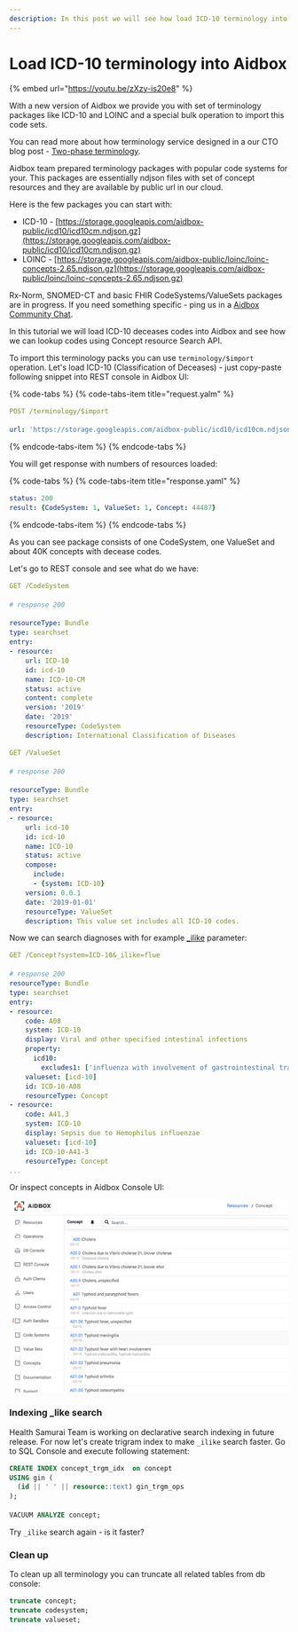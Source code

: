 ```yaml
---
description: In this post we will see how load ICD-10 terminology into aidbox.
---
```


# Load ICD-10 terminology into Aidbox

{% embed url="https://youtu.be/zXzy-is20e8" %}



With a new version of Aidbox we provide you with set of terminology packages like ICD-10 and LOINC and a special bulk operation to import this code sets.

You can read more about how terminology service designed in a our CTO blog post - [Two-phase terminology](https://medium.com/@niquola/two-phase-fhir-terminology-e52e1b105f6d). 

Aidbox team prepared terminology packages with popular code systems for your. This packages are essentially ndjson files with set of concept resources and they are available by public url in our cloud.

Here is the few packages you can start with:

* ICD-10 - [https://storage.googleapis.com/aidbox-public/icd10/icd10cm.ndjson.gz](https://storage.googleapis.com/aidbox-public/icd10/icd10cm.ndjson.gz)
* LOINC - [https://storage.googleapis.com/aidbox-public/loinc/loinc-concepts-2.65.ndjson.gz](https://storage.googleapis.com/aidbox-public/loinc/loinc-concepts-2.65.ndjson.gz)

Rx-Norm, SNOMED-CT and basic FHIR CodeSystems/ValueSets packages are in progress. If you need something specific - ping us in a [Aidbox Community Chat](https://community.aidbox.app).

In this tutorial we will load ICD-10 deceases codes into Aidbox and see how we can lookup codes using Concept resource Search API.

To import this terminology packs you can use  `terminology/$import` operation. Let's load ICD-10 \(Classification of Deceases\) - just copy-paste following snippet into REST console in Aidbox UI:

{% code-tabs %}
{% code-tabs-item title="request.yalm" %}
```yaml
POST /terminology/$import

url: 'https://storage.googleapis.com/aidbox-public/icd10/icd10cm.ndjson.gz'
```
{% endcode-tabs-item %}
{% endcode-tabs %}

You will get response with numbers of resources loaded:

{% code-tabs %}
{% code-tabs-item title="response.yaml" %}
```yaml
status: 200
result: {CodeSystem: 1, ValueSet: 1, Concept: 44487}
```
{% endcode-tabs-item %}
{% endcode-tabs %}

As you can see package consists of one CodeSystem, one ValueSet and about 40K concepts with decease codes.

Let's go to REST console and see what do we have:

```yaml
GET /CodeSystem

# response 200

resourceType: Bundle
type: searchset
entry:
- resource:
    url: ICD-10
    id: icd-10
    name: ICD-10-CM
    status: active
    content: complete
    version: '2019'
    date: '2019'
    resourceType: CodeSystem
    description: International Classification of Diseases
```

```yaml
GET /ValueSet

# response 200

resourceType: Bundle
type: searchset
entry:
- resource:
    url: icd-10
    id: icd-10
    name: ICD-10
    status: active
    compose:
      include:
      - {system: ICD-10}
    version: 0.0.1
    date: '2019-01-01'
    resourceType: ValueSet
    description: This value set includes all ICD-10 codes.
```

Now we can search diagnoses with for example [\_ilike](../../api/search/#_ilike-search-non-fhir) parameter:

```yaml
GET /Concept?system=ICD-10&_ilike=flue

# response 200
resourceType: Bundle
type: searchset
entry:
- resource:
    code: A08
    system: ICD-10
    display: Viral and other specified intestinal infections
    property:
      icd10:
        excludes1: ['influenza with involvement of gastrointestinal tract (J09.X3, 10.2, J11.2)']
    valueset: [icd-10]
    id: ICD-10-A08
    resourceType: Concept
- resource:
    code: A41.3
    system: ICD-10
    display: Sepsis due to Hemophilus influenzae
    valueset: [icd-10]
    id: ICD-10-A41-3
    resourceType: Concept
...
```

Or  inspect concepts in Aidbox Console UI:

![](../../.gitbook/assets/screen-shot-2019-05-14-at-17.23.53.png)

### Indexing \_like search

Health Samurai Team is working on declarative search indexing in future release. For now let's create trigram index to make `_ilike` search faster. Go to SQL Console and execute following statement:

```sql
CREATE INDEX concept_trgm_idx  on concept
USING gin (
  (id || ' ' || resource::text) gin_trgm_ops
);

VACUUM ANALYZE concept;
```

Try `_ilike` search again - is it faster?

### Clean up

To clean up all terminology you can truncate all related tables from db console:

```sql
truncate concept;
truncate codesystem;
truncate valueset;
```


